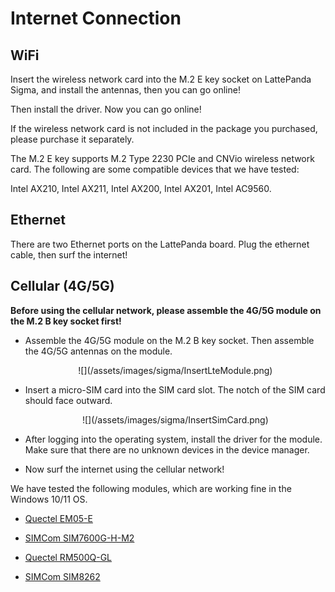 # Internet Connection 

## WiFi

Insert the wireless network card into the M.2 E key socket on LattePanda Sigma, and install the antennas, then you can go online! 

Then install the driver. Now you can go online!

If the wireless network card is not included in the package you purchased, please purchase it separately. 

The M.2 E key supports M.2 Type 2230 PCIe and CNVio wireless network card. The following are some compatible devices that we have tested:

Intel AX210, Intel AX211, Intel AX200, Intel AX201, Intel AC9560.

## Ethernet

There are two Ethernet ports on the LattePanda board. Plug the ethernet cable, then surf the internet!


## Cellular (4G/5G)

**Before using the cellular network, please assemble the 4G/5G module on the M.2 B key socket first!**

* Assemble the 4G/5G module on the M.2 B key socket. Then assemble the 4G/5G antennas on the module. 

  <center> ![](/assets/images/sigma/InsertLteModule.png)</center>

* Insert a micro-SIM card into the SIM card slot. The notch of the SIM card should face outward.

  <center> ![](/assets/images/sigma/InsertSimCard.png)</center>

* After logging into the operating system, install the driver for the module. Make sure that there are no unknown devices in the device manager.

* Now surf the internet using the cellular network!


We have tested the following modules, which are working fine in the Windows 10/11 OS.

  * [Quectel EM05-E](https://www.quectel.com/product/lte-em05-series)

  * [SIMCom SIM7600G-H-M2](https://www.dfrobot.com/product-2643.html)

  * [Quectel RM500Q-GL](https://www.quectel.com/product/5g-rm50xq-series)

  * [SIMCom SIM8262](https://www.dfrobot.com/product-2636.html)